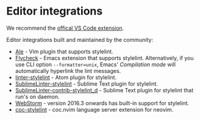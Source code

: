 # Editor integrations

We recommend the [offical VS Code extension](https://marketplace.visualstudio.com/items?itemName=stylelint.vscode-stylelint).

Editor integrations built and maintained by the community:

- [Ale](https://github.com/dense-analysis/ale) - Vim plugin that supports stylelint.
- [Flycheck](https://github.com/flycheck/flycheck) - Emacs extension that supports stylelint. Alternatively, if you use CLI option `--formatter=unix`, Emacs' _Compilation mode_ will automatically hyperlink the lint messages.
- [linter-stylelint](https://github.com/AtomLinter/linter-stylelint) - Atom plugin for stylelint.
- [SublimeLinter-stylelint](https://github.com/SublimeLinter/SublimeLinter-stylelint) - Sublime Text plugin for stylelint.
- [SublimeLinter-contrib-stylelint_d](https://github.com/jo-sm/SublimeLinter-contrib-stylelint_d) - Sublime Text plugin for stylelint that run's on daemon.
- [WebStorm](https://blog.jetbrains.com/webstorm/2016/09/webstorm-2016-3-eap-163-4830-stylelint-usages-for-default-exports-and-more/) - version 2016.3 onwards has built-in support for stylelint.
- [coc-stylelint](https://github.com/neoclide/coc-stylelint) - coc.nvim language server extension for neovim.
